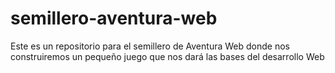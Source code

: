 # semillero-aventura-web
Este es un repositorio para el semillero de Aventura Web donde nos construiremos un pequeño juego que nos dará las bases del desarrollo Web
